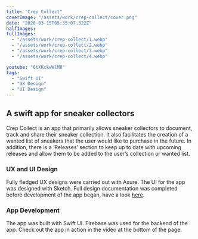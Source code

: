 ```yaml
---
title: "Crep Collect"
coverImage: "/assets/work/crep-collect/cover.png"
date: "2020-03-15T05:35:07.322Z"
halfImages:
fullImages:
  - "/assets/work/crep-collect/1.webp"
  - "/assets/work/crep-collect/2.webp"
  - "/assets/work/crep-collect/3.webp"
  - "/assets/work/crep-collect/4.webp"

youtube: "6tXKckwWlM8"
tags:
  - "Swift UI"
  - "UX Design"
  - "UI Design"
---
```


## A swift app for sneaker collectors

Crep Collect is an app that primarily allows sneaker collectors to document, track and share their sneaker collection. It also facilitates the creation of a wanted list of sneakers that the user would like to purchase in the future. In addition, there is a ‘Releases’ section to keep up to date with upcoming releases and allow them to be added to the user’s collection or wanted list.

### UX and UI Design

Fully fledged UX designs were carried out with Axure. The UI for the app was designed with Sketch. Full design documentation was completed before development of the app began, have a look [here](/assets/work/crep-collect/Crep-Collect-Design-Documentation.pdf).

### App Development

The app was built with Swift UI. Firebase was used for the backend of the app. Check out the app in action in the video at the bottom of the page.
